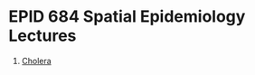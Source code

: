 # EPID 684 Spatial Epidemiology Lectures

1. [Cholera](http://www.jonzelner.net/spatial-epi-course/lecture-1-cholera.html)